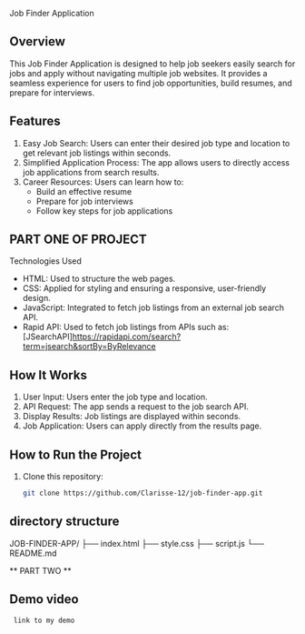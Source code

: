 Job Finder Application

## Overview
This Job Finder Application is designed to help job seekers easily search for jobs and apply without navigating multiple job websites. It provides a seamless experience for users to find job opportunities, build resumes, and prepare for interviews.

## Features
1. Easy Job Search: Users can enter their desired job type and location to get relevant job listings within seconds.
2. Simplified Application Process: The app allows users to directly access job applications from search results.
3. Career Resources: Users can learn how to:
   - Build an effective resume
   - Prepare for job interviews
   - Follow key steps for job applications

## PART ONE OF PROJECT
Technologies Used
- HTML: Used to structure the web pages.
- CSS: Applied for styling and ensuring a responsive, user-friendly design.
- JavaScript: Integrated to fetch job listings from an external job search API.
- Rapid API: Used to fetch job listings from APIs such as: [JSearchAPI]https://rapidapi.com/search?term=jsearch&sortBy=ByRelevance

  

 ## How It Works
1. User Input: Users enter the job type and location.
2. API Request: The app sends a request to the job search API.
3. Display Results: Job listings are displayed within seconds.
4. Job Application: Users can apply directly from the results page.


## How to Run the Project
1. Clone this repository:
   ```bash
   git clone https://github.com/Clarisse-12/job-finder-app.git

## directory structure

JOB-FINDER-APP/
├── index.html
├── style.css
├── script.js
└── README.md

** PART TWO **
    
    
 ## Demo video

     link to my demo 
